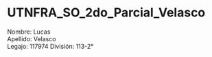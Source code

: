 # UTNFRA_SO_2do_Parcial_Velasco
Nombre: Lucas  
Apellido: Velasco  
Legajo: 117974
División: 113-2°
